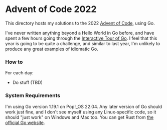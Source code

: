 # Advent of Code 2022

This directory hosts my solutions to the 2022 [Advent of Code](https://adventofcode.com),
using Go.

I've never written anything beyond a Hello World in Go before, and have spent a few hours
going through the [Interactive Tour of Go](https://go.dev/tour/welcome/1).
I feel that this year is going to be quite a challenge, and similar to last year, I'm unlikely
to produce any great examples of idiomatic Go.

### How to

For each day:

* Do stuff (TBD)

### System Requirements

I'm using Go version 1.19.1 on Pop!_OS 22.04. Any later version of Go should work just fine, and I don't see myself using any Linux-specific code, so it should "just work" on Windows and Mac too. You can get
Rust from [the official Go website](https://go.dev/doc/install).